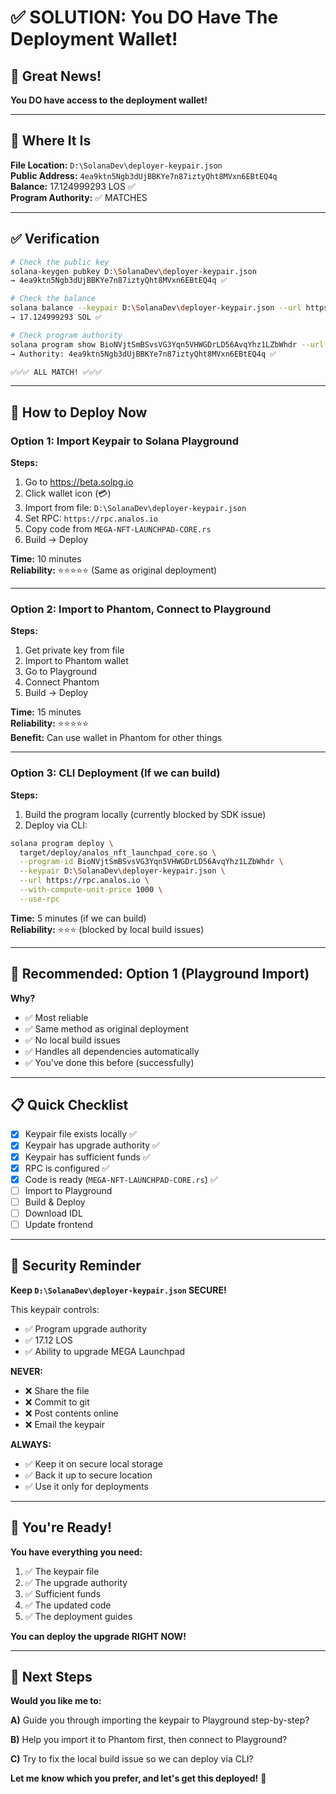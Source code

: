 # ✅ SOLUTION: You DO Have The Deployment Wallet!

## 🎉 Great News!

**You DO have access to the deployment wallet!**

---

## 📍 Where It Is

**File Location:** `D:\SolanaDev\deployer-keypair.json`  
**Public Address:** `4ea9ktn5Ngb3dUjBBKYe7n87iztyQht8MVxn6EBtEQ4q`  
**Balance:** 17.124999293 LOS ✅  
**Program Authority:** ✅ MATCHES

---

## ✅ Verification

```bash
# Check the public key
solana-keygen pubkey D:\SolanaDev\deployer-keypair.json
→ 4ea9ktn5Ngb3dUjBBKYe7n87iztyQht8MVxn6EBtEQ4q ✅

# Check the balance
solana balance --keypair D:\SolanaDev\deployer-keypair.json --url https://rpc.analos.io
→ 17.124999293 SOL ✅

# Check program authority
solana program show BioNVjtSmBSvsVG3Yqn5VHWGDrLD56AvqYhz1LZbWhdr --url https://rpc.analos.io
→ Authority: 4ea9ktn5Ngb3dUjBBKYe7n87iztyQht8MVxn6EBtEQ4q ✅

✅✅✅ ALL MATCH! ✅✅✅
```

---

## 🚀 How to Deploy Now

### **Option 1: Import Keypair to Solana Playground**

**Steps:**
1. Go to https://beta.solpg.io
2. Click wallet icon (💳)
3. Import from file: `D:\SolanaDev\deployer-keypair.json`
4. Set RPC: `https://rpc.analos.io`
5. Copy code from `MEGA-NFT-LAUNCHPAD-CORE.rs`
6. Build → Deploy

**Time:** 10 minutes  
**Reliability:** ⭐⭐⭐⭐⭐ (Same as original deployment)

---

### **Option 2: Import to Phantom, Connect to Playground**

**Steps:**
1. Get private key from file
2. Import to Phantom wallet
3. Go to Playground
4. Connect Phantom
5. Build → Deploy

**Time:** 15 minutes  
**Reliability:** ⭐⭐⭐⭐⭐  
**Benefit:** Can use wallet in Phantom for other things

---

### **Option 3: CLI Deployment (If we can build)**

**Steps:**
1. Build the program locally (currently blocked by SDK issue)
2. Deploy via CLI:
```bash
solana program deploy \
  target/deploy/analos_nft_launchpad_core.so \
  --program-id BioNVjtSmBSvsVG3Yqn5VHWGDrLD56AvqYhz1LZbWhdr \
  --keypair D:\SolanaDev\deployer-keypair.json \
  --url https://rpc.analos.io \
  --with-compute-unit-price 1000 \
  --use-rpc
```

**Time:** 5 minutes (if we can build)  
**Reliability:** ⭐⭐⭐ (blocked by local build issues)

---

## 🎯 Recommended: Option 1 (Playground Import)

**Why?**
- ✅ Most reliable
- ✅ Same method as original deployment
- ✅ No local build issues
- ✅ Handles all dependencies automatically
- ✅ You've done this before (successfully)

---

## 📋 Quick Checklist

- [x] Keypair file exists locally ✅
- [x] Keypair has upgrade authority ✅
- [x] Keypair has sufficient funds ✅
- [x] RPC is configured ✅
- [x] Code is ready (`MEGA-NFT-LAUNCHPAD-CORE.rs`) ✅
- [ ] Import to Playground
- [ ] Build & Deploy
- [ ] Download IDL
- [ ] Update frontend

---

## 🔐 Security Reminder

**Keep `D:\SolanaDev\deployer-keypair.json` SECURE!**

This keypair controls:
- ✅ Program upgrade authority
- ✅ 17.12 LOS
- ✅ Ability to upgrade MEGA Launchpad

**NEVER:**
- ❌ Share the file
- ❌ Commit to git
- ❌ Post contents online
- ❌ Email the keypair

**ALWAYS:**
- ✅ Keep it on secure local storage
- ✅ Back it up to secure location
- ✅ Use it only for deployments

---

## 🎉 You're Ready!

**You have everything you need:**
1. ✅ The keypair file
2. ✅ The upgrade authority
3. ✅ Sufficient funds
4. ✅ The updated code
5. ✅ The deployment guides

**You can deploy the upgrade RIGHT NOW!**

---

## 🤝 Next Steps

**Would you like me to:**

**A)** Guide you through importing the keypair to Playground step-by-step?

**B)** Help you import it to Phantom first, then connect to Playground?

**C)** Try to fix the local build issue so we can deploy via CLI?

**Let me know which you prefer, and let's get this deployed!** 🚀

